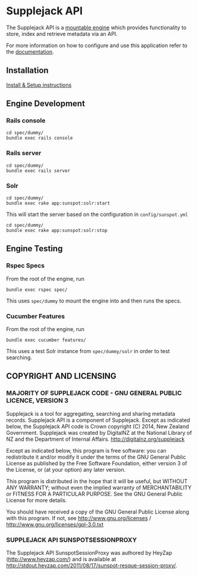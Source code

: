 # Supplejack API

The Supplejack API is a [mountable engine](http://guides.rubyonrails.org/engines.html) which provides functionality to store, index and retrieve metadata via an API.

For more information on how to configure and use this application refer to the [documentation](http://digitalnz.github.io/supplejack).

## Installation

[Install & Setup instructions](http://digitalnz.github.io/supplejack/start/development-setup.html)


## Engine Development

### Rails console

```
cd spec/dummy/
bundle exec rails console
```

### Rails server

```
cd spec/dummy/
bundle exec rails server
```

### Solr

```
cd spec/dummy/
bundle exec rake app:sunspot:solr:start
``` 

This will start the server based on the configuration in `config/sunspot.yml`

```
cd spec/dummy/
bundle exec rake app:sunspot:solr:stop
```

## Engine Testing

### Rspec Specs

From the root of the engine, run 

```
bundle exec rspec spec/
```

This uses `spec/dummy` to mount the engine into and then runs the specs.

### Cucumber Features

From the root of the engine, run

```
bundle exec cucumber features/
```

This uses a test Solr instance from `spec/dummy/solr` in order to test searching.

## COPYRIGHT AND LICENSING  

### MAJORITY OF SUPPLEJACK CODE - GNU GENERAL PUBLIC LICENCE, VERSION 3  

Supplejack is a tool for aggregating, searching and sharing metadata records. Supplejack API is a component of Supplejack. Except as indicated below, the Supplejack API code is Crown copyright (C) 2014, New Zealand Government. Supplejack was created by DigitalNZ at the National Library of NZ and the Department of Internal Affairs. http://digitalnz.org/supplejack

Except as indicated below, this program is free software: you can redistribute it and/or modify it under the terms of the GNU General Public License as published by the Free Software Foundation, either version 3 of the License, or (at your option) any later version. 

This program is distributed in the hope that it will be useful, but WITHOUT ANY WARRANTY; without even the implied warranty of MERCHANTABILITY or FITNESS FOR A PARTICULAR PURPOSE. See the GNU General Public License for more details.

You should have received a copy of the GNU General Public License along with this program. If not, see http://www.gnu.org/licenses / http://www.gnu.org/licenses/gpl-3.0.txt

### SUPPLEJACK API SUNSPOTSESSIONPROXY  

The Supplejack API SunspotSessionProxy was authored by HeyZap (http://www.heyzap.com/) and is available at http://stdout.heyzap.com/2011/08/17/sunspot-resque-session-proxy/.

